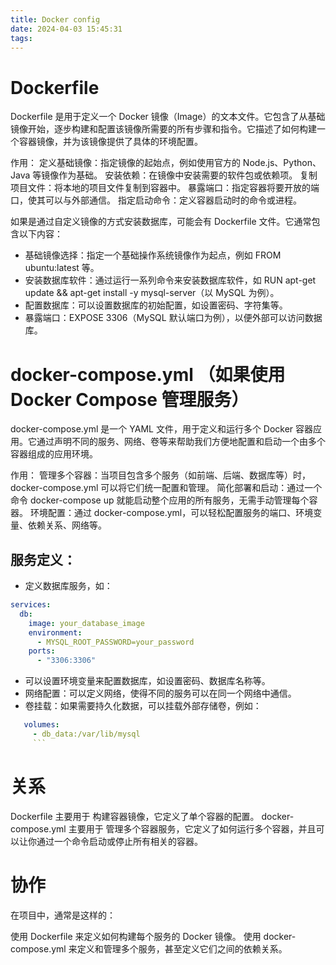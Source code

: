 ```yaml
---
title: Docker config
date: 2024-04-03 15:45:31
tags:
---
```


# Dockerfile

Dockerfile 是用于定义一个 Docker 镜像（Image）的文本文件。它包含了从基础镜像开始，逐步构建和配置该镜像所需要的所有步骤和指令。它描述了如何构建一个容器镜像，并为该镜像提供了具体的环境配置。

作用：
定义基础镜像：指定镜像的起始点，例如使用官方的 Node.js、Python、Java 等镜像作为基础。
安装依赖：在镜像中安装需要的软件包或依赖项。
复制项目文件：将本地的项目文件复制到容器中。
暴露端口：指定容器将要开放的端口，使其可以与外部通信。
指定启动命令：定义容器启动时的命令或进程。

如果是通过自定义镜像的方式安装数据库，可能会有 Dockerfile 文件。它通常包含以下内容：

- 基础镜像选择：指定一个基础操作系统镜像作为起点，例如 FROM ubuntu:latest 等。
- 安装数据库软件：通过运行一系列命令来安装数据库软件，如 RUN apt-get update && apt-get install -y mysql-server（以 MySQL 为例）。
- 配置数据库：可以设置数据库的初始配置，如设置密码、字符集等。
- 暴露端口：EXPOSE 3306（MySQL 默认端口为例），以便外部可以访问数据库。

# docker-compose.yml （如果使用 Docker Compose 管理服务）

docker-compose.yml 是一个 YAML 文件，用于定义和运行多个 Docker 容器应用。它通过声明不同的服务、网络、卷等来帮助我们方便地配置和启动一个由多个容器组成的应用环境。

作用：
管理多个容器：当项目包含多个服务（如前端、后端、数据库等）时，docker-compose.yml 可以将它们统一配置和管理。
简化部署和启动：通过一个命令 docker-compose up 就能启动整个应用的所有服务，无需手动管理每个容器。
环境配置：通过 docker-compose.yml，可以轻松配置服务的端口、环境变量、依赖关系、网络等。

## 服务定义：

- 定义数据库服务，如：

```yml
services:
  db:
    image: your_database_image
    environment:
      - MYSQL_ROOT_PASSWORD=your_password
    ports:
      - "3306:3306"
```

- 可以设置环境变量来配置数据库，如设置密码、数据库名称等。
- 网络配置：可以定义网络，使得不同的服务可以在同一个网络中通信。
- 卷挂载：如果需要持久化数据，可以挂载外部存储卷，例如：

````yml
   volumes:
     - db_data:/var/lib/mysql
     ```
````

# 关系

Dockerfile 主要用于 构建容器镜像，它定义了单个容器的配置。
docker-compose.yml 主要用于 管理多个容器服务，它定义了如何运行多个容器，并且可以让你通过一个命令启动或停止所有相关的容器。

# 协作

在项目中，通常是这样的：

使用 Dockerfile 来定义如何构建每个服务的 Docker 镜像。
使用 docker-compose.yml 来定义和管理多个服务，甚至定义它们之间的依赖关系。
